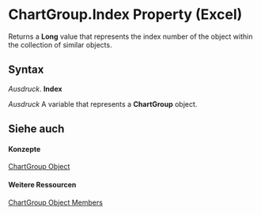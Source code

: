 
# ChartGroup.Index Property (Excel)

Returns a  **Long** value that represents the index number of the object within the collection of similar objects.


## Syntax

 _Ausdruck_. **Index**

 _Ausdruck_ A variable that represents a **ChartGroup** object.


## Siehe auch


#### Konzepte


[ChartGroup Object](7eee66c5-04a7-fd86-6e34-4c22ccaf8de0.md)
#### Weitere Ressourcen


[ChartGroup Object Members](http://msdn.microsoft.com/library/2d31f7af-d639-c8f4-0714-08fc618ec92d%28Office.15%29.aspx)